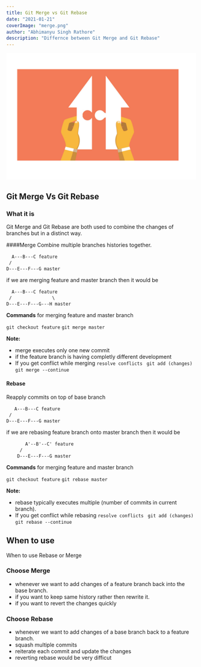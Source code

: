 ```yaml
---
title: Git Merge vs Git Rebase
date: "2021-01-21"
coverImage: "merge.png"
author: "Abhimanyu Singh Rathore"
description: "Differnce between Git Merge and Git Rebase"
---
```


![merge](merge.png)

Git Merge Vs Git Rebase
------------

### What it is

Git Merge and Git Rebase are both used to combine the changes of branches but in a distinct way.


####Merge
Combine multiple branches histories together.


      A---B---C feature
     /
	D---E---F---G master 

if we are merging feature and master branch then it would be

      A---B---C feature
     /               \
    D---E---F---G---H master

**Commands** for merging feature and master branch

`git checkout feature`
`git merge master`

**Note:**
- merge executes only one new commit
- if the feature branch is having completly different development 
- If you get conflict while merging 
`resolve conflicts `
`git add (changes)`
`git merge --continue`



#### Rebase
Reapply commits on top of base branch


       A---B---C feature
	 /
	D---E---F---G master

if we are rebasing feature branch onto master branch then it would be

		   A'--B'--C' feature
		 /
		D---E---F---G master


**Commands** for merging feature and master branch

`git checkout feature`
`git rebase master`


**Note:** 
-  rebase typically executes multiple (number of commits in current branch).
- If you get conflict while rebasing 
`resolve conflicts `
`git add (changes)`
`git rebase --continue`


## When to use

When to use Rebase or  Merge

### Choose Merge
- whenever we want to add changes of a feature  branch back into the base branch.
- if you want to keep same history rather then rewrite it.
- if you want to revert the changes quickly

### Choose Rebase
-  whenever we want to add changes of a base branch back to a feature  branch.
- squash multiple commits
- reiterate each commit and update the changes
- reverting rebase would be very difficut


